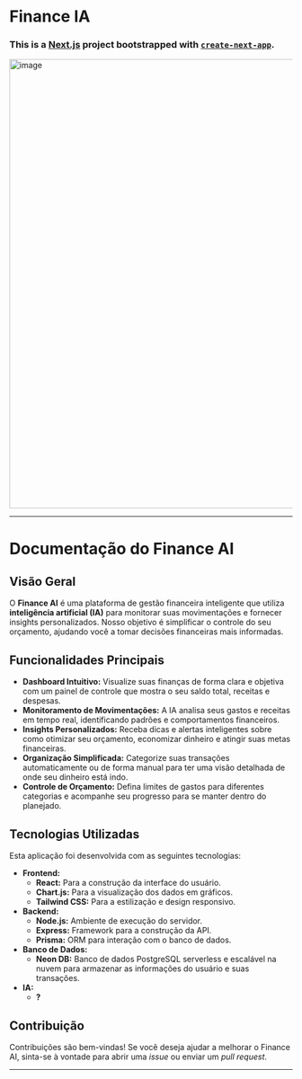 # Finance IA

### This is a [Next.js](https://nextjs.org) project bootstrapped with [`create-next-app`](https://nextjs.org/docs/app/api-reference/cli/create-next-app).


<img width="1344" height="800" alt="image" src="https://github.com/user-attachments/assets/d4ce85fb-6991-49ff-9e13-f34039bc90ed" />

-----

# Documentação do Finance AI

## Visão Geral

O **Finance AI** é uma plataforma de gestão financeira inteligente que utiliza **inteligência artificial (IA)** para monitorar suas movimentações e fornecer insights personalizados. Nosso objetivo é simplificar o controle do seu orçamento, ajudando você a tomar decisões financeiras mais informadas.

## Funcionalidades Principais

  * **Dashboard Intuitivo:** Visualize suas finanças de forma clara e objetiva com um painel de controle que mostra o seu saldo total, receitas e despesas.
  * **Monitoramento de Movimentações:** A IA analisa seus gastos e receitas em tempo real, identificando padrões e comportamentos financeiros.
  * **Insights Personalizados:** Receba dicas e alertas inteligentes sobre como otimizar seu orçamento, economizar dinheiro e atingir suas metas financeiras.
  * **Organização Simplificada:** Categorize suas transações automaticamente ou de forma manual para ter uma visão detalhada de onde seu dinheiro está indo.
  * **Controle de Orçamento:** Defina limites de gastos para diferentes categorias e acompanhe seu progresso para se manter dentro do planejado.

## Tecnologias Utilizadas

Esta aplicação foi desenvolvida com as seguintes tecnologias:

  * **Frontend:**
      * **React:** Para a construção da interface do usuário.
      * **Chart.js:** Para a visualização dos dados em gráficos.
      * **Tailwind CSS:** Para a estilização e design responsivo.
  * **Backend:**
      * **Node.js:** Ambiente de execução do servidor.
      * **Express:** Framework para a construção da API.
      * **Prisma:** ORM para interação com o banco de dados.
  * **Banco de Dados:**
      * **Neon DB:** Banco de dados PostgreSQL serverless e escalável na nuvem para armazenar as informações do usuário e suas transações.
  * **IA:**
     * **?**

## Contribuição

Contribuições são bem-vindas\! Se você deseja ajudar a melhorar o Finance AI, sinta-se à vontade para abrir uma *issue* ou enviar um *pull request*.

-----
